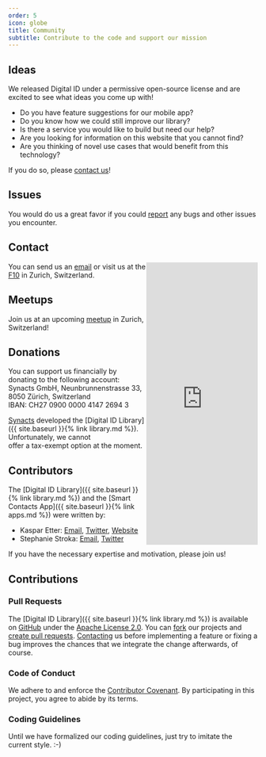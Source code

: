 ```yaml
---
order: 5
icon: globe
title: Community
subtitle: Contribute to the code and support our mission
---
```


## Ideas

We released Digital ID under a permissive open-source license and are excited to see what ideas you come up with!
* Do you have feature suggestions for our mobile app?
* Do you know how we could still improve our library?
* Is there a service you would like to build but need our help?
* Are you looking for information on this website that you cannot find?
* Are you thinking of novel use cases that would benefit from this technology?

If you do so, please [contact us](mailto:idea@digitalid.net)!

## Issues

You would do us a great favor if you could [report](mailto:support@digitalid.net) any bugs and other issues you encounter.

## Contact

<iframe style="float: right;" width="225" height="570" src="http://meetu.ps/3fCpbJ" frameborder="0"></iframe>

You can send us an [email](mailto:info@digitalid.net) or visit us at the [F10](http://www.f10.ch) in Zurich, Switzerland.

## Meetups

Join us at an upcoming [meetup](https://www.meetup.com/Zurich-Digital-ID-Meetup) in Zurich, Switzerland!

## Donations

You can support us financially by donating to the following account:  
Synacts GmbH, Neunbrunnenstrasse 33, 8050 Zürich, Switzerland  
IBAN: CH27 0900 0000 4147 2694 3

[Synacts](https://www.synacts.com) developed the [Digital ID Library]({{ site.baseurl }}{% link library.md %}).
Unfortunately, we cannot  
offer a tax-exempt option at the moment.

## Contributors

The [Digital ID Library]({{ site.baseurl }}{% link library.md %}) and the [Smart Contacts App]({{ site.baseurl }}{% link apps.md %}) were written by:
* Kaspar Etter:
[Email](mailto:kaspar.etter@digitalid.net),
[Twitter](https://twitter.com/KasparEtter),
[Website](http://www.kasparetter.com)
* Stephanie Stroka:
[Email](mailto:stephanie.stroka@digitalid.net),
[Twitter](https://twitter.com/SteffiStroka)

If you have the necessary expertise and motivation, please join us!

## Contributions

### Pull Requests

The [Digital ID Library]({{ site.baseurl }}{% link library.md %}) is available on [GitHub](https://github.com/synacts) under the [Apache License 2.0](https://www.apache.org/licenses/LICENSE-2.0).
You can [fork](https://help.github.com/articles/about-forks/) our projects and [create pull requests](https://help.github.com/articles/creating-a-pull-request-from-a-fork/). [Contacting](#contact) us before implementing a feature or fixing a bug improves the chances that we integrate the change afterwards, of course.

### Code of Conduct

We adhere to and enforce the [Contributor Covenant](https://www.contributor-covenant.org/version/1/4/code-of-conduct.html).
By participating in this project, you agree to abide by its terms.

### Coding Guidelines

Until we have formalized our coding guidelines, just try to imitate the current style. :-)

